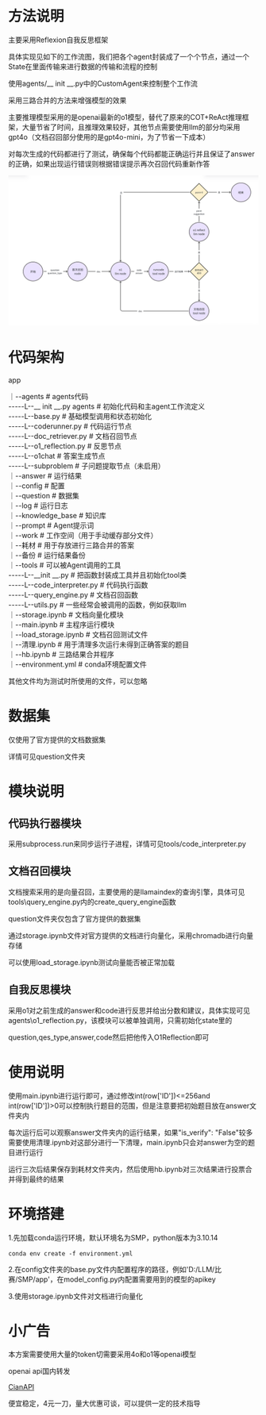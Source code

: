 # 方法说明

主要采用Reflexion自我反思框架

具体实现见如下的工作流图，我们把各个agent封装成了一个个节点，通过一个State在里面传输来进行数据的传输和流程的控制

使用agents/__ init __.py中的CustomAgent来控制整个工作流

采用三路合并的方法来增强模型的效果

主要推理模型采用的是openai最新的o1模型，替代了原来的COT+ReAct推理框架，大量节省了时间，且推理效果较好，其他节点需要使用llm的部分均采用gpt4o（文档召回部分使用的是gpt4o-mini，为了节省一下成本）

对每次生成的代码都进行了测试，确保每个代码都能正确运行并且保证了answer的正确，如果出现运行错误则根据错误提示再次召回代码重新作答

![1726650564525](image/readme/1726650564525.png)

# 代码架构

app

｜--agents # agents代码  
-----L--__ init __.py agents # 初始化代码和主agent工作流定义  
-----L--base.py # 基础模型调用和状态初始化  
-----L--coderunner.py # 代码运行节点  
-----L--doc_retriever.py # 文档召回节点  
-----L--o1_reflection.py # 反思节点  
-----L--o1chat # 答案生成节点  
-----L--subproblem # 子问题提取节点（未启用）  
｜--answer # 运行结果  
｜--config # 配置  
｜--question # 数据集  
｜--log # 运行日志  
｜--knowledge_base # 知识库  
｜--prompt # Agent提示词  
｜--work # 工作空间（用于手动缓存部分文件）  
｜--耗材 # 用于存放进行三路合并的答案  
｜--备份 # 运行结果备份  
｜--tools # 可以被Agent调用的工具  
-----L--__init __.py # 把函数封装成工具并且初始化tool类  
-----L--code_interpreter.py # 代码执行函数  
-----L--query_engine.py  # 文档召回函数  
-----L--utils.py # 一些经常会被调用的函数，例如获取llm  
｜--storage.ipynb # 文档向量化模块  
｜--main.ipynb # 主程序运行模块  
｜--load_storage.ipynb # 文档召回测试文件  
｜--清理.ipynb # 用于清理多次运行未得到正确答案的题目  
｜--hb.ipynb # 三路结果合并程序  
｜--environment.yml # conda环境配置文件  

其他文件均为测试时所使用的文件，可以忽略

# 数据集

仅使用了官方提供的文档数据集  

详情可见question文件夹  

# 模块说明

## 代码执行器模块

采用subprocess.run来同步运行子进程，详情可见tools/code_interpreter.py  

## 文档召回模块

文档搜索采用的是向量召回，主要使用的是llamaindex的查询引擎，具体可见tools\query_engine.py内的create_query_engine函数  

question文件夹仅包含了官方提供的数据集  

通过storage.ipynb文件对官方提供的文档进行向量化，采用chromadb进行向量存储  

可以使用load_storage.ipynb测试向量能否被正常加载  

## 自我反思模块

采用o1对之前生成的answer和code进行反思并给出分数和建议，具体实现可见agents\o1_reflection.py，该模块可以被单独调用，只需初始化state里的  

question,qes_type,answer,code然后把他传入O1Reflection即可  

# 使用说明

使用main.ipynb进行运行即可，通过修改int(row['ID'])<=256and int(row['ID'])>0可以控制执行题目的范围，但是注意要把初始题目放在answer文件夹内  

每次运行后可以观察answer文件夹内的运行结果，如果"is_verify": "False"较多需要使用清理.ipynb对这部分进行一下清理，main.ipynb只会对answer为空的题目进行运行  

运行三次后结果保存到耗材文件夹内，然后使用hb.ipynb对三次结果进行投票合并得到最终的结果  

# 环境搭建

1.先加载conda运行环境，默认环境名为SMP，python版本为3.10.14  

```
conda env create -f environment.yml  
```

2.在config文件夹的base.py文件内配置程序的路径，例如'D:/LLM/比赛/SMP/app'，在model_config.py内配置需要用到的模型的apikey  

3.使用storage.ipynb文件对文档进行向量化  

# 小广告

本方案需要使用大量的token切需要采用4o和o1等openai模型  

openai api国内转发 

[CianAPI](http://14.103.169.119:3000)  

便宜稳定，4元一刀，量大优惠可谈，可以提供一定的技术指导  
